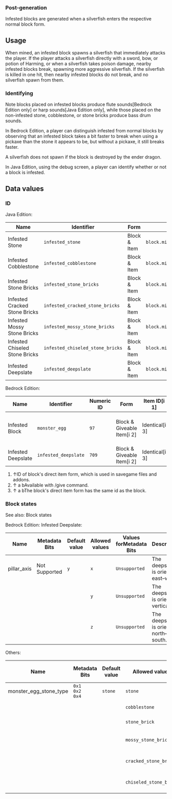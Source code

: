 ### Post-generation
Infested blocks are generated when a silverfish enters the respective normal block form.

## Usage
When mined, an infested block spawns a silverfish that immediately attacks the player. If the player attacks a silverfish directly with a sword, bow, or potion of Harming, or when a silverfish takes poison damage, nearby infested blocks break, spawning more aggressive silverfish. If the silverfish is killed in one hit, then nearby infested blocks do not break, and no silverfish spawn from them.

### Identifying
Note blocks placed on infested blocks produce flute sounds‌[Bedrock Edition  only] or harp sounds‌[Java Edition  only], while those placed on the non-infested stone, cobblestone, or stone bricks produce bass drum sounds.

In Bedrock Edition, a player can distinguish infested from normal blocks by observing that an infested block takes a bit faster to break when using a pickaxe than the stone it appears to be, but without a pickaxe, it still breaks faster.

A silverfish does not spawn if the block is destroyed by the ender dragon.

In Java Edition, using the debug screen, a player can identify whether or not a block is infested.

## Data values
### ID
Java Edition:

| Name                           | Identifier                       | Form         | Translation key                                  |
|--------------------------------|----------------------------------|--------------|--------------------------------------------------|
| Infested Stone                 | `infested_stone`                 | Block & Item | `block.minecraft.infested_stone`                 |
| Infested Cobblestone           | `infested_cobblestone`           | Block & Item | `block.minecraft.infested_cobblestone`           |
| Infested Stone Bricks          | `infested_stone_bricks`          | Block & Item | `block.minecraft.infested_stone_bricks`          |
| Infested Cracked Stone Bricks  | `infested_cracked_stone_bricks`  | Block & Item | `block.minecraft.infested_cracked_stone_bricks`  |
| Infested Mossy Stone Bricks    | `infested_mossy_stone_bricks`    | Block & Item | `block.minecraft.infested_mossy_stone_bricks`    |
| Infested Chiseled Stone Bricks | `infested_chiseled_stone_bricks` | Block & Item | `block.minecraft.infested_chiseled_stone_bricks` |
| Infested Deepslate             | `infested_deepslate`             | Block & Item | `block.minecraft.infested_deepslate`             |

Bedrock Edition:

| Name               | Identifier           | Numeric ID | Form                       | Item ID[i 1]   | Translation key                                                                                                                                                                                                              |
|--------------------|----------------------|------------|----------------------------|----------------|------------------------------------------------------------------------------------------------------------------------------------------------------------------------------------------------------------------------------|
| Infested Block     | `monster_egg`        | `97`       | Block & Giveable Item[i 2] | Identical[i 3] | `tile.monster_egg.stone.name`<br/>`tile.monster_egg.cobble.name`<br/>`tile.monster_egg.brick.name`<br/>`tile.monster_egg.mossybrick.name`<br/>`tile.monster_egg.crackedbrick.name`<br/>`tile.monster_egg.chiseledbrick.name` |
| Infested Deepslate | `infested_deepslate` | `709`      | Block & Giveable Item[i 2] | Identical[i 3] | `tile.infested_deepslate.name`                                                                                                                                                                                               |

1. ↑ID of block's direct item form, which is used in savegame files and addons.
2. ↑ a bAvailable with /give command.
3. ↑ a bThe block's direct item form has the same id as the block.

### Block states
See also: Block states

Bedrock Edition:
Infested Deepslate:

| Name        | Metadata Bits | Default value | Allowed values | Values forMetadata Bits | Description                            |
|-------------|---------------|---------------|----------------|-------------------------|----------------------------------------|
| pillar_axis | Not Supported | `y`           | `x`            | `Unsupported`           | The deepslate is oriented east–west.   |
|             |               |               | `y`            | `Unsupported`           | The deepslate is oriented vertically.  |
|             |               |               | `z`            | `Unsupported`           | The deepslate is oriented north–south. |

Others:

| Name                   | Metadata Bits             | Default value | Allowed values         | Values forMetadata Bits | Description                   |
|------------------------|---------------------------|---------------|------------------------|-------------------------|-------------------------------|
| monster_egg_stone_type | `0x1`<br/>`0x2`<br/>`0x4` | `stone`       | `stone`                | `0`                     | Infested Stone                |
|                        |                           |               | `cobblestone`          | `1`                     | Infested Cobblestone          |
|                        |                           |               | `stone_brick`          | `2`                     | Infested Stone Brick          |
|                        |                           |               | `mossy_stone_brick`    | `3`                     | Infested Mossy Stone Brick    |
|                        |                           |               | `cracked_stone_brick`  | `4`                     | Infested Cracked Stone Brick  |
|                        |                           |               | `chiseled_stone_brick` | `5`                     | Infested Chiseled Stone Brick |




